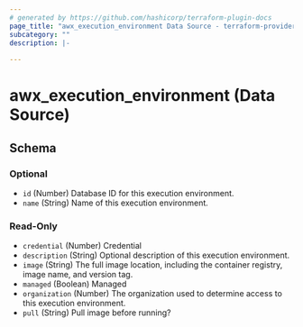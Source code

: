 ```yaml
---
# generated by https://github.com/hashicorp/terraform-plugin-docs
page_title: "awx_execution_environment Data Source - terraform-provider-awx"
subcategory: ""
description: |-
  
---
```


# awx_execution_environment (Data Source)





<!-- schema generated by tfplugindocs -->
## Schema

### Optional

- `id` (Number) Database ID for this execution environment.
- `name` (String) Name of this execution environment.

### Read-Only

- `credential` (Number) Credential
- `description` (String) Optional description of this execution environment.
- `image` (String) The full image location, including the container registry, image name, and version tag.
- `managed` (Boolean) Managed
- `organization` (Number) The organization used to determine access to this execution environment.
- `pull` (String) Pull image before running?
